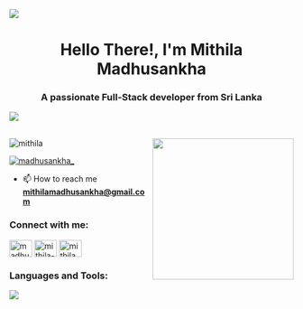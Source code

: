 ![](https://github.com/halfrost/halfrost/blob/master/icons/header_.png)

<h1 align="center">Hello There!, I'm Mithila Madhusankha</h1>
<h3 align="center">A passionate Full-Stack developer from Sri Lanka</h3>


 <img src="https://user-images.githubusercontent.com/73097560/115834477-dbab4500-a447-11eb-908a-139a6edaec5c.gif"><br><br>

 <picture> <img align="right" src="https://github.com/7oSkaaa/7oSkaaa/blob/main/Images/Right_Side.gif?raw=true" width = 250px></picture>

<p align="left"> <img src="https://komarev.com/ghpvc/?username=mithila&label=Profile%20views&color=0e75b6&style=flat" alt="mithila" /> </p>

<p align="left"> <a href="https://twitter.com/madhusankha_" target="blank"><img src="https://img.shields.io/twitter/follow/madhusankha_?logo=twitter&style=for-the-badge" alt="madhusankha_" /></a> </p>

- 📫 How to reach me **mithilamadhusankha@gmail.com**


 
<h3 align="left">Connect with me:</h3>
<p align="left">
<a href="https://twitter.com/madhusankha_" target="blank"><img align="center" src="https://raw.githubusercontent.com/rahuldkjain/github-profile-readme-generator/master/src/images/icons/Social/twitter.svg" alt="madhusankha_" height="30" width="40" /></a>
<a href="https://linkedin.com/in/mithila-madhusankha-052a42299" target="blank"><img align="center" src="https://raw.githubusercontent.com/rahuldkjain/github-profile-readme-generator/master/src/images/icons/Social/linked-in-alt.svg" alt="mithila-madhusankha-052a42299" height="30" width="40" /></a>
<a href="https://instagram.com/mithila_madhusankha" target="blank"><img align="center" src="https://raw.githubusercontent.com/rahuldkjain/github-profile-readme-generator/master/src/images/icons/Social/instagram.svg" alt="mithila_madhusankha" height="30" width="40" /></a>
</p>

<h3 align="left">Languages and Tools:</h3>

<p align="left">
  <a href="https://skillicons.dev">
    <img src="https://skillicons.dev/icons?i=git,aws,c,css,discord,docker,postgres,prisma,pug,dynamodb,express,figma,firebase,redis,github,html,java,js,linux,md,materialui,nginx,mongodb,mysql,nextjs,nodejs,postman,py,react,redux,tailwind,ts,vscode,kubernetes,csharp&perline=19" />
  </a>
</p>



